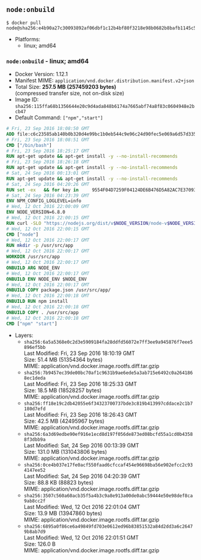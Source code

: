 ## `node:onbuild`

```console
$ docker pull node@sha256:e4b90a27c30093892af06dbf1c12b4bf80f3218e98b0682b8bafb1145c5d3488
```

-	Platforms:
	-	linux; amd64

### `node:onbuild` - linux; amd64

-	Docker Version: 1.12.1
-	Manifest MIME: `application/vnd.docker.distribution.manifest.v2+json`
-	Total Size: **257.5 MB (257459203 bytes)**  
	(compressed transfer size, not on-disk size)
-	Image ID: `sha256:115ffa68b1356644e20c9d4ada848b6174a7665abf74a8f83c0604948e2bcb47`
-	Default Command: `["npm","start"]`

```dockerfile
# Fri, 23 Sep 2016 18:08:50 GMT
ADD file:c6c23585ab140b0b320d4e99bc1b0eb544c9e96c24d90fec5e069a6d57d335ca in / 
# Fri, 23 Sep 2016 18:08:51 GMT
CMD ["/bin/bash"]
# Fri, 23 Sep 2016 18:25:17 GMT
RUN apt-get update && apt-get install -y --no-install-recommends 		ca-certificates 		curl 		wget 	&& rm -rf /var/lib/apt/lists/*
# Fri, 23 Sep 2016 18:26:18 GMT
RUN apt-get update && apt-get install -y --no-install-recommends 		bzr 		git 		mercurial 		openssh-client 		subversion 				procps 	&& rm -rf /var/lib/apt/lists/*
# Sat, 24 Sep 2016 00:13:01 GMT
RUN apt-get update && apt-get install -y --no-install-recommends 		autoconf 		automake 		bzip2 		file 		g++ 		gcc 		imagemagick 		libbz2-dev 		libc6-dev 		libcurl4-openssl-dev 		libdb-dev 		libevent-dev 		libffi-dev 		libgeoip-dev 		libglib2.0-dev 		libjpeg-dev 		libkrb5-dev 		liblzma-dev 		libmagickcore-dev 		libmagickwand-dev 		libmysqlclient-dev 		libncurses-dev 		libpng-dev 		libpq-dev 		libreadline-dev 		libsqlite3-dev 		libssl-dev 		libtool 		libwebp-dev 		libxml2-dev 		libxslt-dev 		libyaml-dev 		make 		patch 		xz-utils 		zlib1g-dev 	&& rm -rf /var/lib/apt/lists/*
# Sat, 24 Sep 2016 04:20:26 GMT
RUN set -ex   && for key in     9554F04D7259F04124DE6B476D5A82AC7E37093B     94AE36675C464D64BAFA68DD7434390BDBE9B9C5     0034A06D9D9B0064CE8ADF6BF1747F4AD2306D93     FD3A5288F042B6850C66B31F09FE44734EB7990E     71DCFD284A79C3B38668286BC97EC7A07EDE3FC1     DD8F2338BAE7501E3DD5AC78C273792F7D83545D     B9AE9905FFD7803F25714661B63B535A4C206CA9     C4F0DFFF4E8C1A8236409D08E73BC641CC11F4C8   ; do     gpg --keyserver ha.pool.sks-keyservers.net --recv-keys "$key";   done
# Sat, 24 Sep 2016 04:23:39 GMT
ENV NPM_CONFIG_LOGLEVEL=info
# Wed, 12 Oct 2016 22:00:09 GMT
ENV NODE_VERSION=6.8.0
# Wed, 12 Oct 2016 22:00:15 GMT
RUN curl -SLO "https://nodejs.org/dist/v$NODE_VERSION/node-v$NODE_VERSION-linux-x64.tar.xz"   && curl -SLO "https://nodejs.org/dist/v$NODE_VERSION/SHASUMS256.txt.asc"   && gpg --batch --decrypt --output SHASUMS256.txt SHASUMS256.txt.asc   && grep " node-v$NODE_VERSION-linux-x64.tar.xz\$" SHASUMS256.txt | sha256sum -c -   && tar -xJf "node-v$NODE_VERSION-linux-x64.tar.xz" -C /usr/local --strip-components=1   && rm "node-v$NODE_VERSION-linux-x64.tar.xz" SHASUMS256.txt.asc SHASUMS256.txt   && ln -s /usr/local/bin/node /usr/local/bin/nodejs
# Wed, 12 Oct 2016 22:00:15 GMT
CMD ["node"]
# Wed, 12 Oct 2016 22:00:17 GMT
RUN mkdir -p /usr/src/app
# Wed, 12 Oct 2016 22:00:17 GMT
WORKDIR /usr/src/app
# Wed, 12 Oct 2016 22:00:17 GMT
ONBUILD ARG NODE_ENV
# Wed, 12 Oct 2016 22:00:17 GMT
ONBUILD ENV NODE_ENV $NODE_ENV
# Wed, 12 Oct 2016 22:00:17 GMT
ONBUILD COPY package.json /usr/src/app/
# Wed, 12 Oct 2016 22:00:18 GMT
ONBUILD RUN npm install
# Wed, 12 Oct 2016 22:00:18 GMT
ONBUILD COPY . /usr/src/app
# Wed, 12 Oct 2016 22:00:18 GMT
CMD ["npm" "start"]
```

-	Layers:
	-	`sha256:6a5a5368e0c2d3e5909184fa28ddfd56072e7ff3ee9a945876f7eee5896ef5bb`  
		Last Modified: Fri, 23 Sep 2016 18:10:19 GMT  
		Size: 51.4 MB (51354364 bytes)  
		MIME: application/vnd.docker.image.rootfs.diff.tar.gzip
	-	`sha256:7b9457ec39de00bc70af1c9631b9ae6ede5a3ab715e6492c0a2641868ec1deda`  
		Last Modified: Fri, 23 Sep 2016 18:25:33 GMT  
		Size: 18.5 MB (18528257 bytes)  
		MIME: application/vnd.docker.image.rootfs.diff.tar.gzip
	-	`sha256:ff18e19c2db42055e6f34323700737bde3c819b413997cddace2c1b7180d7efd`  
		Last Modified: Fri, 23 Sep 2016 18:26:43 GMT  
		Size: 42.5 MB (42495967 bytes)  
		MIME: application/vnd.docker.image.rootfs.diff.tar.gzip
	-	`sha256:6a3d69edbe90ef916e1ecd8d197f056de873ed08bcfd55a1cd0b43588f3dbb9a`  
		Last Modified: Sat, 24 Sep 2016 00:13:39 GMT  
		Size: 131.0 MB (131043806 bytes)  
		MIME: application/vnd.docker.image.rootfs.diff.tar.gzip
	-	`sha256:0ce4b037e17fe0acf550faad6cfccaf454e96698ba56e902efcc2c934147ee52`  
		Last Modified: Sat, 24 Sep 2016 04:20:39 GMT  
		Size: 88.8 KB (88823 bytes)  
		MIME: application/vnd.docker.image.rootfs.diff.tar.gzip
	-	`sha256:3507c560a60acb35f5a4b3c9a8e913a00de0abc59444e50e98def8ca9ab8cc2f`  
		Last Modified: Wed, 12 Oct 2016 22:01:04 GMT  
		Size: 13.9 MB (13947860 bytes)  
		MIME: application/vnd.docker.image.rootfs.diff.tar.gzip
	-	`sha256:6895a0f86ce6a49849fd703e0612ed96b83851532a84d2dd3a6c26479b8ab7d9`  
		Last Modified: Wed, 12 Oct 2016 22:01:51 GMT  
		Size: 126.0 B  
		MIME: application/vnd.docker.image.rootfs.diff.tar.gzip
